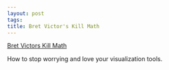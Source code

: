 ```yaml
--- 
layout: post
tags: 
title: Bret Victor's Kill Math
---
```

[Bret Victors Kill Math](http://worrydream.com/KillMath/)

How to stop worrying and love your visualization tools.
